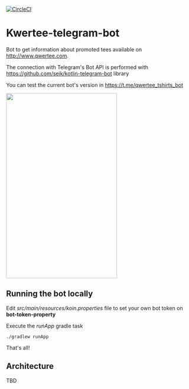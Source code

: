 [![CircleCI](https://circleci.com/gh/vjgarciag96/kwertee-telegram-bot.svg?style=svg)](https://circleci.com/gh/vjgarciag96/kwertee-telegram-bot)
# Kwertee-telegram-bot
Bot to get information about promoted tees available on http://www.qwertee.com.

The connection with Telegram's Bot API is performed with https://github.com/seik/kotlin-telegram-bot library

You can test the current bot's version in https://t.me/qwertee_tshirts_bot

<img data-canonical-src="https://lh5.googleusercontent.com/owZ4aVTntN__ykRur-lpOUONw_ctsRO-7nYbwq88Umd2z6rK9u9bJE31bur-B6wCrfmQsp6twy4ibWMzmCuf=w2880-h1542-rw" src="https://camo.githubusercontent.com/64431f9faeae0e56a92687e4483f78147419a0fe/68747470733a2f2f6c68352e676f6f676c6575736572636f6e74656e742e636f6d2f6f775a346156546e744e5f5f796b5275722d6c704f554f4e775f637473524f2d376e596277713838556d64327a36724b397539624a4533316275722d4236774372666d51737036747779346962574d7a6d4375663d77323838302d68313534322d7277" width="300" height="500">

## Running the bot locally
Edit *src/main/resources/koin.properties* file to set your own bot token on **bot-token-property**

Execute the *runApp* gradle task

````
./gradlew runApp
````

That's all!

## Architecture

TBD

